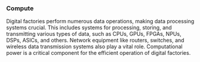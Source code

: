 ### Compute

Digital factories perform numerous data operations, making data processing systems crucial. This includes systems for processing, storing, and transmitting various types of data, such as CPUs, GPUs, FPGAs, NPUs, DSPs, ASICs, and others. Network equipment like routers, switches, and wireless data transmission systems also play a vital role. Computational power is a critical component for the efficient operation of digital factories.